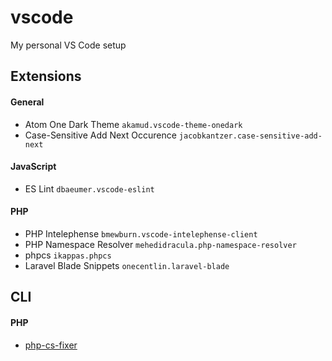 # vscode
My personal VS Code setup


## Extensions
#### General
- Atom One Dark Theme `akamud.vscode-theme-onedark`
- Case-Sensitive Add Next Occurence `jacobkantzer.case-sensitive-add-next`

#### JavaScript
- ES Lint `dbaeumer.vscode-eslint`

#### PHP
- PHP Intelephense `bmewburn.vscode-intelephense-client`
- PHP Namespace Resolver `mehedidracula.php-namespace-resolver`
- phpcs `ikappas.phpcs`
- Laravel Blade Snippets `onecentlin.laravel-blade`

## CLI
#### PHP
- [php-cs-fixer](https://github.com/FriendsOfPHP/PHP-CS-Fixer)
